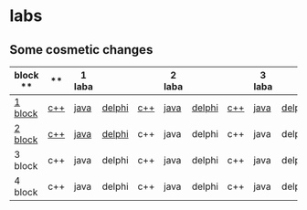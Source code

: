 # labs
## Some cosmetic changes


| block          **|**            |     1 laba  |               |            |   2 laba    |               |            |  3 laba     |               |            |  4 laba     |               |
|----------------|------------|-------------|---------------|------------|-------------|---------------|------------|-------------|---------------|----------------|----------------|----------------|
| <a href="1block">1 block</a> | <a href="1block/1/C++/ConsoleApplication1/ConsoleApplication1.cpp">c++</a> | <a href="1block/1/Java/project/src/Main.java">java</a> | <a href="1block/1/Delphi/Project1.dpr">delphi</a> | <a href="1block/2/C++/ConsoleApplication1/ConsoleApplication1.cpp">c++</a> | <a href="1block/2/Java/project/src/Main.java">java</a> | <a href="1block/2/Delphi/Project1.dpr">delphi</a> | <a href="1block/3/C++/ConsoleApplication1/ConsoleApplication1.cpp">c++</a> | <a href="1block/3/Java/untitled/src/Main.java">java</a> | <a href="1block/3/Delphi/Project1.dpr">delphi</a> | <a href="1block/4/C++/ConsoleApplication1/ConsoleApplication1.cpp">c++</a> | <a href="1block/4/Java/untitled/src/Main.java">java</a> | <a href="1block/4/Delphi/Project1.dpr">delphi</a> |
| <a href="2block">2 block     | <a href="2block/1/c++/ConsoleApplication1/ConsoleApplication1.cpp">c++</a> | <a href="2block/1/Java/project/src/Main.java">java</a> | <a href="2block/1/Delphi/Project2.dpr">delphi</a> |   c++      | java        | delphi        | c++        | java        | delphi        |
| 3 block        | c++        | java        | delphi        |   c++      | java        | delphi        | c++        | java        | delphi        |
| 4 block        | c++        | java        | delphi        |   c++      | java        | delphi        | c++        | java        | delphi        |
